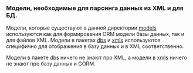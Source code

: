 ### Модели, необходимые для парсинга данных из XML и для БД.
Модели, которые существуют в данной директории [models](.) используются
как для формирования ORM модели базы данных, так и для файлов XML.
Модели в пакетах [dbs](dbs) и [xmls](xmls) используются специфично для
отображения в базу данных и в XML соответственно.

Модели в пакете [dbs](dbs) ничего не знают про XML, а модели в [xmls](xmls)
ничего не знают про базу данных и GORM.